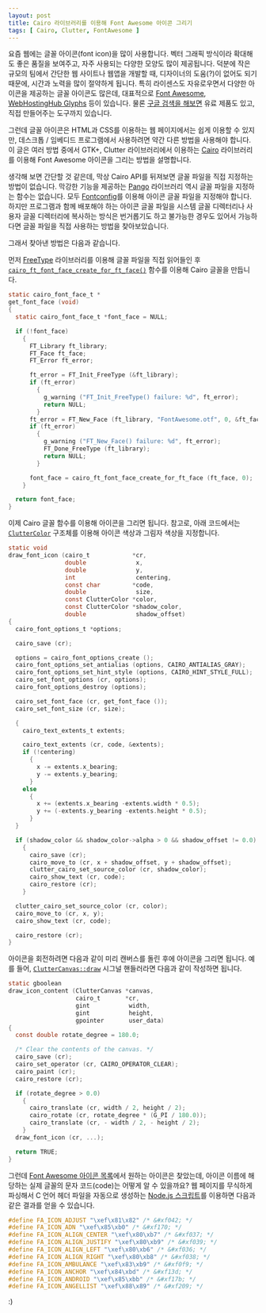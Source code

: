```yaml
---
layout: post
title: Cairo 라이브러리를 이용해 Font Awesome 아이콘 그리기
tags: [ Cairo, Clutter, FontAwesome ]
---
```


요즘 웹에는 글꼴 아이콘(font icon)을 많이 사용합니다. 벡터 그래픽 방식이라 확대해도 좋은 품질을 보여주고, 자주 사용되는 다양한 모양도 많이 제공됩니다. 덕분에 작은 규모의 팀에서 간단한 웹 사이트나 웹앱을 개발할 때, 디자이너의 도움(?)이 없어도 되기 때문에, 시간과 노력을 많이 절약하게 됩니다. 특히 라이센스도 자유로우면서 다양한 아이콘을 제공하는 글꼴 아이콘도 많은데, 대표적으로 [Font Awesome](http://fortawesome.github.io/Font-Awesome/), [WebHostingHub Glyphs](http://www.webhostinghub.com/glyphs/) 등이 있습니다. 물론 [구글 검색을 해보면](https://www.google.co.kr/search?q=font+icon) 유료 제품도 있고, 직접 만들어주는 도구까지 있습니다.

그런데 글꼴 아이콘은 HTML과 CSS를 이용하는 웹 페이지에서는 쉽게 이용할 수 있지만, 데스크톱 / 임베디드 프로그램에서 사용하려면 약간 다른 방법을 사용해야 합니다. 이 글은 여러 방법 중에서 GTK+, Clutter 라이브러리에서 이용하는 [Cairo](http://cairographics.org/) 라이브러리를 이용해 Font Awesome 아이콘을 그리는 방법을 설명합니다.

생각해 보면 간단할 것 같은데, 막상 Cairo API를 뒤져보면 글꼴 파일을 직접 지정하는 방법이 없습니다. 막강한 기능을 제공하는 [Pango](http://www.pango.org/) 라이브러리 역시 글꼴 파일을 지정하는 함수는 없습니다. 모두 [Fontconfig](http://www.freedesktop.org/wiki/Software/fontconfig/)를 이용해 아이콘 글꼴 파일을 지정해야 합니다. 하지만 프로그램과 함께 배포해야 하는 아이콘 글꼴 파일을 시스템 글꼴 디렉터리나 사용자 글꼴 디렉터리에 복사하는 방식은 번거롭기도 하고 불가능한 경우도 있어서 가능하다면 글꼴 파일을 직접 사용하는 방법을 찾아보았습니다.

그래서 찾아낸 방법은 다음과 같습니다.

먼저 [FreeType](http://freetype.org/) 라이브러리를 이용해 글꼴 파일을 직접 읽어들인 후 [`cairo_ft_font_face_create_for_ft_face()`](http://cairographics.org/manual/cairo-FreeType-Fonts.html#cairo-ft-font-face-create-for-ft-face) 함수를 이용해 Cairo 글꼴을 만듭니다.

```c
static cairo_font_face_t *
get_font_face (void)
{
  static cairo_font_face_t *font_face = NULL;

  if (!font_face)
    {
      FT_Library ft_library;
      FT_Face ft_face;
      FT_Error ft_error;

      ft_error = FT_Init_FreeType (&ft_library);
      if (ft_error)
        {
          g_warning ("FT_Init_FreeType() failure: %d", ft_error);
          return NULL;
        }
      ft_error = FT_New_Face (ft_library, "FontAwesome.otf", 0, &ft_face);
      if (ft_error)
        {
          g_warning ("FT_New_Face() failure: %d", ft_error);
          FT_Done_FreeType (ft_library);
          return NULL;
        }

      font_face = cairo_ft_font_face_create_for_ft_face (ft_face, 0);
    }

  return font_face;
}
```

이제 Cairo 글꼴 함수를 이용해 아이콘을 그리면 됩니다. 참고로, 아래 코드에서는 [`ClutterColor`](https://developer.gnome.org/clutter/stable/clutter-Colors.html#ClutterColor) 구조체를 이용해 아이콘 색상과 그림자 색상을 지정합니다.

```c
static void
draw_font_icon (cairo_t            *cr,
                double              x,
                double              y,
                int                 centering,
                const char         *code,
                double              size,
                const ClutterColor *color,
                const ClutterColor *shadow_color,
                double              shadow_offset)
{
  cairo_font_options_t *options;

  cairo_save (cr);

  options = cairo_font_options_create ();
  cairo_font_options_set_antialias (options, CAIRO_ANTIALIAS_GRAY);
  cairo_font_options_set_hint_style (options, CAIRO_HINT_STYLE_FULL);
  cairo_set_font_options (cr, options);
  cairo_font_options_destroy (options);

  cairo_set_font_face (cr, get_font_face ());
  cairo_set_font_size (cr, size);

  {
    cairo_text_extents_t extents;

    cairo_text_extents (cr, code, &extents);
    if (!centering)
      {
        x -= extents.x_bearing;
        y -= extents.y_bearing;
      }
    else
      {
        x += (extents.x_bearing -extents.width * 0.5);
        y += (-extents.y_bearing -extents.height * 0.5);
      }
  }

  if (shadow_color && shadow_color->alpha > 0 && shadow_offset != 0.0)
    {
      cairo_save (cr);
      cairo_move_to (cr, x + shadow_offset, y + shadow_offset);
      clutter_cairo_set_source_color (cr, shadow_color);
      cairo_show_text (cr, code);
      cairo_restore (cr);
    }

  clutter_cairo_set_source_color (cr, color);
  cairo_move_to (cr, x, y);
  cairo_show_text (cr, code);

  cairo_restore (cr);
}
```

아이콘을 회전하려면 다음과 같이 미리 캔버스를 돌린 후에 아이콘을 그리면 됩니다. 예를 들어, [`ClutterCanvas::draw`](https://developer.gnome.org/clutter/stable/ClutterCanvas.html#ClutterCanvas-draw) 시그널 핸들러라면 다음과 같이 작성하면 됩니다.

```c
static gboolean
draw_icon_content (ClutterCanvas *canvas,
                   cairo_t       *cr,
                   gint           width,
                   gint           height,
                   gpointer       user_data)
{
  const double rotate_degree = 180.0;

  /* Clear the contents of the canvas. */
  cairo_save (cr);
  cairo_set_operator (cr, CAIRO_OPERATOR_CLEAR);
  cairo_paint (cr);
  cairo_restore (cr);

  if (rotate_degree > 0.0)
    {
      cairo_translate (cr, width / 2, height / 2);
      cairo_rotate (cr, rotate_degree * (G_PI / 180.0));
      cairo_translate (cr, - width / 2, - height / 2);
    }
  draw_font_icon (cr, ...);

  return TRUE;
}
```

그런데 [Font Awesome 아이콘 목록](http://fortawesome.github.io/Font-Awesome/icons/)에서 원하는 아이콘은 찾았는데, 아이콘 이름에 해당하는 실제 글꼴의 문자 코드(code)는 어떻게 알 수 있을까요? 웹 페이지를 무식하게 파싱해서 C 언어 헤더 파일을 자동으로 생성하는 [Node.js 스크립트](https://gist.github.com/lethean/bdd5a657f103b6cb0c23)를 이용하면 다음과 같은 결과를 얻을 수 있습니다.

```c
#define FA_ICON_ADJUST "\xef\x81\x82" /* &#xf042; */
#define FA_ICON_ADN "\xef\x85\xb0" /* &#xf170; */
#define FA_ICON_ALIGN_CENTER "\xef\x80\xb7" /* &#xf037; */
#define FA_ICON_ALIGN_JUSTIFY "\xef\x80\xb9" /* &#xf039; */
#define FA_ICON_ALIGN_LEFT "\xef\x80\xb6" /* &#xf036; */
#define FA_ICON_ALIGN_RIGHT "\xef\x80\xb8" /* &#xf038; */
#define FA_ICON_AMBULANCE "\xef\x83\xb9" /* &#xf0f9; */
#define FA_ICON_ANCHOR "\xef\x84\xbd" /* &#xf13d; */
#define FA_ICON_ANDROID "\xef\x85\xbb" /* &#xf17b; */
#define FA_ICON_ANGELLIST "\xef\x88\x89" /* &#xf209; */
```

:)
